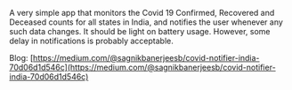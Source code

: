 
A very simple app that monitors the Covid 19 Confirmed, Recovered and Deceased counts for all states in India, and notifies the user whenever any such data changes. It should be light on battery usage. However, some delay in notifications is probably acceptable.

Blog: [https://medium.com/@sagnikbanerjeesb/covid-notifier-india-70d06d1d546c](https://medium.com/@sagnikbanerjeesb/covid-notifier-india-70d06d1d546c)